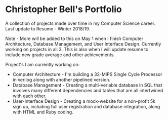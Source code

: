 # Christopher Bell's Portfolio
A collection of projects made over time in my Computer Science career. 
Last update to Resume - Winter 2018/19.

Note - More will be added to this on May 1 when I finish Computer Architecture, Database Management, and User Interface Design. Currently working on projects in all 3. This is also when I will update resume to include new grade average and other achievements. 

Project's I am currently working on:
  - Computer Architecture - I'm building a 32-MIPS Single Cycle Processor in verilog along with another pipelined version.
  - Database Management - Creating a multi-veriable database in SQL that involves many different dependencies and tables that are all intertwined with each other. 
  - User-Interface Design - Creating a mock-website for a non-profit 5k sign up, including full user registration and database integration, along with HTML and Ruby coding. 
